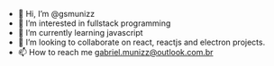 - 👋 Hi, I’m @gsmunizz
- 👀 I’m interested in fullstack programming
- 🌱 I’m currently learning javascript
- 💞️ I’m looking to collaborate on react, reactjs and electron projects.
- 📫 How to reach me gabriel.munizz@outlook.com.br

<!---
gsmunizz/gsmunizz is a ✨ special ✨ repository because its `README.md` (this file) appears on your GitHub profile.
You can click the Preview link to take a look at your changes.
--->
